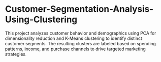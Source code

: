 # Customer-Segmentation-Analysis-Using-Clustering
This project analyzes customer behavior and demographics using PCA for dimensionality reduction and K-Means clustering to identify distinct customer segments. The resulting clusters are labeled based on spending patterns, income, and purchase channels to drive targeted marketing strategies.  
